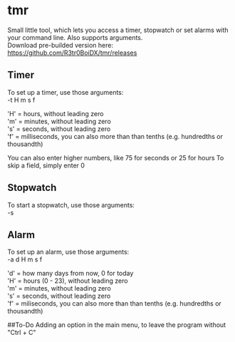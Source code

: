# tmr
Small little tool, which lets you access a timer, stopwatch or set alarms with your command line. Also supports arguments.  
Download pre-builded version here: https://github.com/R3tr0BoiDX/tmr/releases

## Timer
To set up a timer, use those arguments:  
-t H m s f

'H' = hours, without leading zero  
'm' = minutes, without leading zero  
's' = seconds, without leading zero  
'f' = milliseconds, you can also more than than tenths (e.g. hundredths or thousandth)

You can also enter higher numbers, like 75 for seconds or 25 for hours
To skip a field, simply enter 0

## Stopwatch
To start a stopwatch, use those arguments:  
-s

## Alarm
To set up an alarm, use those arguments:  
-a d H m s f

'd' = how many days from now, 0 for today  
'H' = hours (0 - 23), without leading zero  
'm' = minutes, without leading zero  
's' = seconds, without leading zero  
'f' = miliseconds, you can also more than than tenths (e.g. hundredths or thousandth)

##To-Do
Adding an option in the main menu, to leave the program without "Ctrl + C"

